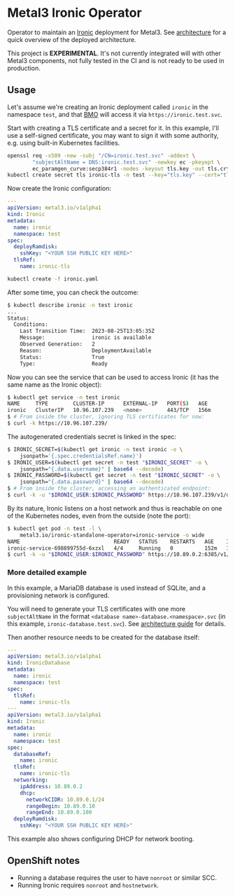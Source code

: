 # Metal3 Ironic Operator

Operator to maintain an [Ironic][ironic] deployment for Metal3. See
[architecture](ARCHITECTURE.md) for a quick overview of the deployed
architecture.

This project is **EXPERIMENTAL**. It's not currently integrated will with
other Metal3 components, not fully tested in the CI and is not ready to be
used in production.

[ironic]: https://ironicbaremetal.org/

## Usage

Let's assume we're creating an Ironic deployment called `ironic` in the
namespace `test`, and that [BMO][bmo] will access it via
`https://ironic.test.svc`.

Start with creating a TLS certificate and a secret for it. In this example,
I'll use a self-signed certificate, you may want to sign it with some
authority, e.g. using built-in Kubernetes facilities.

```bash
openssl req -x509 -new -subj "/CN=ironic.test.svc" -addext \
        "subjectAltName = DNS:ironic.test.svc" -newkey ec -pkeyopt \
        ec_paramgen_curve:secp384r1 -nodes -keyout tls.key -out tls.crt
kubectl create secret tls ironic-tls -n test --key="tls.key" --cert="tls.crt"
```

Now create the Ironic configuration:

```yaml
---
apiVersion: metal3.io/v1alpha1
kind: Ironic
metadata:
  name: ironic
  namespace: test
spec:
  deployRamdisk:
    sshKey: "<YOUR SSH PUBLIC KEY HERE>"
  tlsRef:
    name: ironic-tls
```

```bash
kubectl create -f ironic.yaml
```

After some time, you can check the outcome:

```bash
$ kubectl describe ironic -n test ironic
...
Status:
  Conditions:
    Last Transition Time:  2023-08-25T13:05:35Z
    Message:               ironic is available
    Observed Generation:   2
    Reason:                DeploymentAvailable
    Status:                True
    Type:                  Ready
```

Now you can see the service that can be used to access Ironic (it has the same
name as the Ironic object):

```bash
$ kubectl get service -n test ironic
NAME     TYPE        CLUSTER-IP      EXTERNAL-IP   PORT(S)   AGE
ironic   ClusterIP   10.96.107.239   <none>        443/TCP   156m
$ # From inside the cluster, ignoring TLS certificates for now:
$ curl -k https://10.96.107.239/
```

The autogenerated credentials secret is linked in the spec:

```bash
$ IRONIC_SECRET=$(kubectl get ironic -n test ironic -o \
    jsonpath='{.spec.credentialsRef.name}')
$ IRONIC_USER=$(kubectl get secret -n test "$IRONIC_SECRET" -o \
    jsonpath="{.data.username}" | base64 --decode)
$ IRONIC_PASSWORD=$(kubectl get secret -n test "$IRONIC_SECRET" -o \
    jsonpath="{.data.password}" | base64 --decode)
$ # From inside the cluster, accessing an authenticated endpoint:
$ curl -k -u "$IRONIC_USER:$IRONIC_PASSWORD" https://10.96.107.239/v1/drivers
```

By its nature, Ironic listens on a host network and thus is reachable on one of
the Kubernetes nodes, even from the outside (note the port):

<!-- markdownlint-disable MD013 -->
```bash
$ kubectl get pod -n test -l \
    metal3.io/ironic-standalone-operator=ironic-service -o wide
NAME                              READY   STATUS    RESTARTS   AGE    IP            NODE                 NOMINATED NODE   READINESS GATES
ironic-service-698899755d-6xzxl   4/4     Running   0          152m   10.89.0.2     kind-control-plane   <none>           <none>
$ curl -k -u "$IRONIC_USER:$IRONIC_PASSWORD" https://10.89.0.2:6385/v1/drivers
```
<!-- markdownlint-enable MD013 -->

[bmo]: https://github.com/metal3-io/baremetal-operator

### More detailed example

In this example, a MariaDB database is used instead of SQLite, and a
provisioning network is configured.

You will need to generate your TLS certificates with one more `subjectAltName`
in the format `<database name>-database.<namespace>.svc` (in this example,
`ironic-database.test.svc`). See [architecture
guide](ARCHITECTURE.md#authentication-and-tls) for details.

Then another resource needs to be created for the database itself:

```yaml
---
apiVersion: metal3.io/v1alpha1
kind: IronicDatabase
metadata:
  name: ironic
  namespace: test
spec:
  tlsRef:
    name: ironic-tls
---
apiVersion: metal3.io/v1alpha1
kind: Ironic
metadata:
  name: ironic
  namespace: test
spec:
  databaseRef:
    name: ironic
  tlsRef:
    name: ironic-tls
  networking:
    ipAddress: 10.89.0.2
    dhcp:
      networkCIDR: 10.89.0.1/24
      rangeBegin: 10.89.0.10
      rangeEnd: 10.89.0.100
  deployRamdisk:
    sshKey: "<YOUR SSH PUBLIC KEY HERE>"
```

This example also shows configuring DHCP for network booting.

## OpenShift notes

- Running a database requires the user to have `nonroot` or similar SCC.
- Running Ironic requires `nonroot` and `hostnetwork`.
